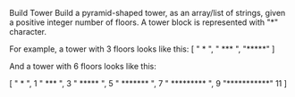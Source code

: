 Build Tower
Build a pyramid-shaped tower, as an array/list of strings, given a positive integer number of floors.
A tower block is represented with "*" character.

For example, a tower with 3 floors looks like this:
[
  "  *  ",
  " *** ",
  "*****"
]

And a tower with 6 floors looks like this:

[
  "     *     ",    1
  "    ***    ",    3
  "   *****   ",    5
  "  *******  ",    7
  " ********* ",    9
  "***********"     11
]
